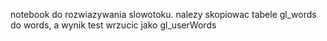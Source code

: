 notebook do rozwiazywania slowotoku.
nalezy skopiowac tabele gl_words do words, a wynik test wrzucic jako gl_userWords
